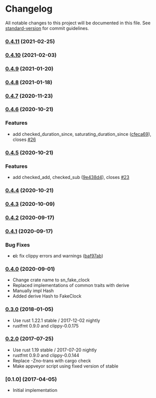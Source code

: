 # Changelog

All notable changes to this project will be documented in this file. See [standard-version](https://github.com/conventional-changelog/standard-version) for commit guidelines.

### [0.4.11](https://github.com/maidsafe/sn_fake_clock/compare/v0.4.10...v0.4.11) (2021-02-25)

### [0.4.10](https://github.com/maidsafe/sn_fake_clock/compare/v0.4.9...v0.4.10) (2021-02-03)

### [0.4.9](https://github.com/maidsafe/sn_fake_clock/compare/v0.4.8...v0.4.9) (2021-01-20)

### [0.4.8](https://github.com/maidsafe/sn_fake_clock/compare/v0.4.7...v0.4.8) (2021-01-18)

### [0.4.7](https://github.com/maidsafe/sn_fake_clock/compare/v0.4.6...v0.4.7) (2020-11-23)

### [0.4.6](https://github.com/maidsafe/sn_fake_clock/compare/v0.4.5...v0.4.6) (2020-10-21)


### Features

* add checked_duration_since, saturating_duration_since ([cfeca69](https://github.com/maidsafe/sn_fake_clock/commit/cfeca699c9c88d3df04ebaaba5d31039e0cd7324)), closes [#26](https://github.com/maidsafe/sn_fake_clock/issues/26)

### [0.4.5](https://github.com/maidsafe/sn_fake_clock/compare/v0.4.4...v0.4.5) (2020-10-21)


### Features

* add checked_add, checked_sub ([9e438d4](https://github.com/maidsafe/sn_fake_clock/commit/9e438d4fade6a4bd61c39f777ad77bf937ba9f20)), closes [#23](https://github.com/maidsafe/sn_fake_clock/issues/23)

### [0.4.4](https://github.com/maidsafe/sn_fake_clock/compare/v0.4.3...v0.4.4) (2020-10-21)

### [0.4.3](https://github.com/maidsafe/sn_fake_clock/compare/v0.4.2...v0.4.3) (2020-10-09)

### [0.4.2](https://github.com/maidsafe/sn_fake_clock/compare/v0.4.1...v0.4.2) (2020-09-17)

### [0.4.1](https://github.com/maidsafe/sn_fake_clock/compare/0.4.0...v0.4.1) (2020-09-17)

### Bug Fixes

* **ci:** fix clippy errors and warnings ([baf97ab](https://github.com/maidsafe/sn_fake_clock/commit/baf97ab609530e5324f9f62f90f1e86987b73d23))

### [0.4.0](https://github.com/maidsafe/sn_fake_clock/compare/0.3.0...v0.4.0) (2020-09-01)

* Change crate name to sn_fake_clock
* Replaced implementations of common traits with derive
* Manually impl Hash
* Added derive Hash to FakeClock

### [0.3.0](https://github.com/maidsafe/sn_fake_clock/compare/0.2.0...v0.3.0) (2018-01-05)
* Use rust 1.22.1 stable / 2017-12-02 nightly
* rustfmt 0.9.0 and clippy-0.0.175

### [0.2.0](https://github.com/maidsafe/sn_fake_clock/compare/0.1.0...v0.2.0) (2017-07-25)
* Use rust 1.19 stable / 2017-07-20 nightly
* rustfmt 0.9.0 and clippy-0.0.144
* Replace -Zno-trans with cargo check
* Make appveyor script using fixed version of stable

### [0.1.0] (2017-04-05)
* Initial implementation
